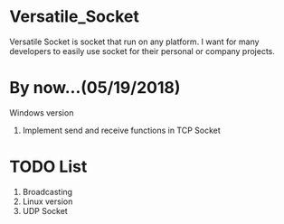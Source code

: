# Versatile_Socket
Versatile Socket is socket that run on any platform. I want for many developers to easily use socket for their personal or company projects.
# By now...(05/19/2018)

Windows version
1. Implement send and receive functions in TCP Socket

# TODO List
1. Broadcasting
2. Linux version
3. UDP Socket

